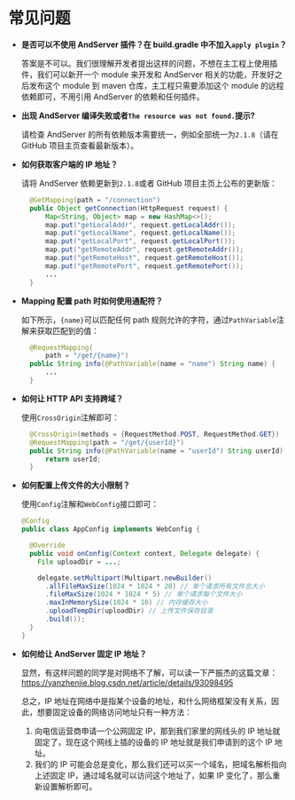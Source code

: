 # 常见问题

- **是否可以不使用 AndServer 插件？在 build.gradle 中不加入`apply plugin`？**

  答案是不可以。我们很理解开发者提出这样的问题，不想在主工程上使用插件，我们可以新开一个 module 来开发和 AndServer 相关的功能，开发好之后发布这个 module 到 maven 仓库，主工程只需要添加这个 module 的远程依赖即可，不用引用 AndServer 的依赖和任何插件。

- **出现 AndServer 编译失败或者`The resource was not found.`提示?**

  请检查 AndServer 的所有依赖版本需要统一，例如全部统一为`2.1.8`（请在 GitHub 项目主页查看最新版本）。

- **如何获取客户端的 IP 地址？**

  请将 AndServer 依赖更新到`2.1.8`或者 GitHub 项目主页上公布的更新版：

  ```java
    @GetMapping(path = "/connection")
    public Object getConnection(HttpRequest request) {
        Map<String, Object> map = new HashMap<>();
        map.put("getLocalAddr", request.getLocalAddr());
        map.put("getLocalName", request.getLocalName());
        map.put("getLocalPort", request.getLocalPort());
        map.put("getRemoteAddr", request.getRemoteAddr());
        map.put("getRemoteHost", request.getRemoteHost());
        map.put("getRemotePort", request.getRemotePort());
        ...
    }
  ```

- **Mapping 配置 path 时如何使用通配符？**

  如下所示，`{name}`可以匹配任何 path 规则允许的字符，通过`PathVariable`注解来获取匹配到的值：

  ```java
    @RequestMapping(
        path = "/get/{name}")
    public String info(@PathVariable(name = "name") String name) {
        ...
    }
  ```

- **如何让 HTTP API 支持跨域？**

  使用`CrossOrigin`注解即可：

  ```java
    @CrossOrigin(methods = {RequestMethod.POST, RequestMethod.GET})
    @RequestMapping(path = "/get/{userId}")
    public String info(@PathVariable(name = "userId") String userId) {
        return userId;
    }
  ```

- **如何配置上传文件的大小限制？**

  使用`Config`注解和`WebConfig`接口即可：

  ```java
  @Config
  public class AppConfig implements WebConfig {

    @Override
    public void onConfig(Context context, Delegate delegate) {
      File uploadDir = ...;

      delegate.setMultipart(Multipart.newBuilder()
        .allFileMaxSize(1024 * 1024 * 20) // 单个请求所有文件总大小
        .fileMaxSize(1024 * 1024 * 5) // 单个请求每个文件大小
        .maxInMemorySize(1024 * 10) // 内存缓存大小
        .uploadTempDir(uploadDir) // 上传文件保存目录
        .build());
    }
  }
  ```

- **如何给让 AndServer 固定 IP 地址？**

  显然，有这样问题的同学是对网络不了解，可以读一下严振杰的这篇文章：
  https://yanzhenjie.blog.csdn.net/article/details/93098495

  总之，IP 地址在网络中是指某个设备的地址，和什么网络框架没有关系，因此，想要固定设备的网络访问地址只有一种方法：

  1. 向电信运营商申请一个公网固定 IP，那到我们家里的网线头的 IP 地址就固定了，现在这个网线上插的设备的 IP 地址就是我们申请到的这个 IP 地址。
  2. 我们的 IP 可能会总是变化，那么我们还可以买一个域名，把域名解析指向上述固定 IP，通过域名就可以访问这个地址了，如果 IP 变化了，那么重新设置解析即可。
